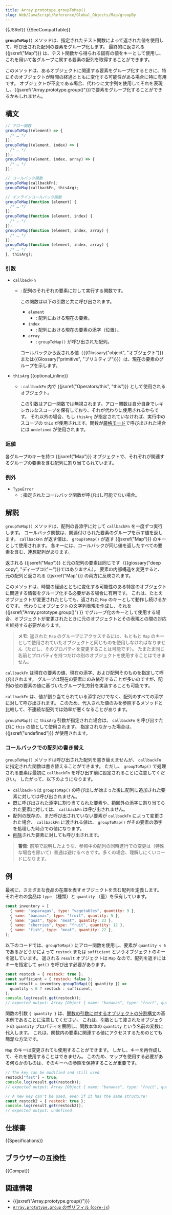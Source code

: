 ```yaml
---
title: Array.prototype.groupToMap()
slug: Web/JavaScript/Reference/Global_Objects/Map/groupBy
---
```


{{JSRef}} {{SeeCompatTable}}

**`groupToMap()`** メソッドは、指定されたテスト関数によって返された値を使用して、呼び出された配列の要素をグループ化します。
最終的に返される {{jsxref("Map")}} は、テスト関数から得られる固有の値をキーとして使用し、これを用いて各グループに属する要素の配列を取得することができます。

<!-- {{EmbedInteractiveExample("pages/js/array-groupbytomap.html")}} -->

このメソッドは、あるオブジェクトに関連する要素をグループ化するときに、特にそのオブジェクトが時間の経過とともに変化する可能性がある場合に特に有用です。
オブジェクトが不変である場合、代わりに文字列を使用してそれを表現し、{{jsxref("Array.prototype.group()")}}で要素をグループ化することができるかもしれません。

## 構文

```js
// アロー関数
groupToMap((element) => {
  /* … */
});
groupToMap((element, index) => {
  /* … */
});
groupToMap((element, index, array) => {
  /* … */
});

// コールバック関数
groupToMap(callbackFn);
groupToMap(callbackFn, thisArg);

// インラインコールバック関数
groupToMap(function (element) {
  /* … */
});
groupToMap(function (element, index) {
  /* … */
});
groupToMap(function (element, index, array) {
  /* … */
});
groupToMap(function (element, index, array) {
  /* … */
}, thisArg);
```

### 引数

- `callbackFn`

  - : 配列のそれぞれの要素に対して実行する関数です。

    この関数は以下の引数と共に呼び出されます。

    - `element`
      - : 配列における現在の要素。
    - `index`
      - : 配列における現在の要素の添字（位置）。
    - `array`
      - : `groupToMap()` が呼び出された配列。

    コールバックから返される値（{{Glossary("object", "オブジェクト")}}または{{Glossary("primitive", "プリミティブ")}}）は、現在の要素のグループを示します。

- `thisArg` {{optional_inline}}

  - : `callbackFn` 内で {{jsxref("Operators/this", "this")}} として使用されるオブジェクト。

    この引数はアロー関数では無視されます。アロー関数は自分自身でレキシカルなスコープを保有しており、それが代わりに使用されるからです。
    それ以外の場合、もし `thisArg` が指定されていなければ、実行中のスコープの `this` が使用されます。関数が[厳格モード](/ja/docs/Web/JavaScript/Reference/Strict_mode)で呼び出された場合には `undefined` が使用されます。

### 返値

各グループのキーを持つ {{jsxref("Map")}} オブジェクトで、それぞれが関連するグループの要素を含む配列に割り当てられています。

### 例外

- `TypeError`
  - : 指定されたコールバック関数が呼び出し可能でない場合。

## 解説

`groupToMap()` メソッドは、配列の各添字に対して `callbackFn` を一度ずつ実行します。
コールバック関数は、関連付けられた要素のグループを示す値を返します。
`callbackFn` が返す値は、 `groupToMap()` が返す {{jsxref("Map")}} のキーとして使用されます。
各キーには、コールバックが同じ値を返したすべての要素を含む、連想配列があります。

返される {{jsxref("Map")}} と元の配列の要素は同じです（{{glossary("deep copy", "ディープコピー")}}ではありません）。
要素の内部構造を変更すると、元の配列と返される {{jsxref("Map")}} の両方に反映されます。

このメソッドは、時間の経過とともに変化する可能性のある特定のオブジェクトに関連する情報をグループ化する必要がある場合に有用です。
これは、たとえオブジェクトが変更されたとしても、返された `Map` のキーとして動作し続けるからです。
代わりにオブジェクトの文字列表現を作成し、それを {{jsxref("Array.prototype.group()") }} でグループ化のキーとして使用する場合、オブジェクトが変更されたときに元のオブジェクトとその表現との間の対応を維持する必要があります。

> **メモ:** 返された `Map` のグループにアクセスするには、もともと `Map` のキーとして使用されていたオブジェクトと同じものを使用しなければなりません（ただし、そのプロパティを変更することは可能です）。
> たまたま同じ名前とプロパティを持つだけの別のオブジェクトを使用することはできません。

`callbackFn` は現在の要素の値、現在の添字、および配列そのものを指定して呼び出されます。
グループは現在の要素にのみ依存することが多いのですが、配列の他の要素の値に基づいたグループ化方針を実装することも可能です。

`callbackFn` は、値が割り当てられている添字だけでなく、配列のすべての添字に対して呼び出されます。
このため、代入された値のみを参照するメソッドと比較して、不連続な配列では効率が悪くなることがあります。

`groupToMap()` に `thisArg` 引数が指定された場合は、 `callbackFn` を呼び出すたびに `this` の値として使用されます。
指定されなかった場合は、{{jsxref("undefined")}} が使用されます。

### コールバックでの配列の書き替え

`groupToMap()` メソッドは呼び出された配列を書き替えませんが、 `callbackFn` に指定された関数は書き替えることができます。
ただし、 `groupToMap()` で処理される要素は最初に `callbackFn` を呼び出す前に設定されることに注意してください。
したがって、以下のようになります。

- `callbackFn` は `groupToMap()` の呼び出しが始まった後に配列に追加された要素に対しては呼び出されません。
- 既に呼び出された添字に割り当てられた要素や、範囲外の添字に割り当てられた要素に対しては、 `callbackFn` は呼び出されません。
- 配列の既存の、まだ呼び出されていない要素が `callbackFn` によって変更された場合、 `callbackFn` に渡される値は、 `groupToMap()` がその要素の添字を処理した時点での値になります。
- [削除](/ja/docs/Web/JavaScript/Reference/Operators/delete#deleting_array_elements)された要素に対しても呼び出されます。

> **警告:** 前項で説明したような、参照中の配列の同時進行での変更は（特殊な場合を除いて）普通は避けるべきです。多くの場合、理解しにくいコードになります。

## 例

最初に、さまざまな食品の在庫を表すオブジェクトを含む配列を定義します。
それぞれの食品は `type` （種類）と `quantity` （量）を保有しています。

```js
const inventory = [
  { name: "asparagus", type: "vegetables", quantity: 9 },
  { name: "bananas", type: "fruit", quantity: 5 },
  { name: "goat", type: "meat", quantity: 23 },
  { name: "cherries", type: "fruit", quantity: 12 },
  { name: "fish", type: "meat", quantity: 22 },
];
```

以下のコードでは、`groupToMap()` にアロー関数を使用し、要素が `quantity < 6` であるかどうかによって `restock` または `sufficient` というオブジェクトのキーを返しています。
返される `result` オブジェクトは `Map` なので、配列を返すにはキーを指定して `get()` を呼び出す必要があります。

```js
const restock = { restock: true };
const sufficient = { restock: false };
const result = inventory.groupToMap(({ quantity }) =>
  quantity < 6 ? restock : sufficient,
);
console.log(result.get(restock));
// expected output: Array [Object { name: "bananas", type: "fruit", quantity: 5 }]
```

関数の引数 `{ quantity }` は、[関数の引数に対するオブジェクトの分割構文](/ja/docs/Web/JavaScript/Reference/Operators/Destructuring_assignment#引数に指定されたオブジェクトの属性への参照)の基本例であることに注意してください。
これは、引数として渡されたオブジェクトの `quantity` プロパティを展開し、関数本体の `quantity` という名前の変数に代入します。
これは、関数内の要素に関連する値にアクセスするためのとても簡潔な方法です。

`Map` のキーは変更されても使用することができます。
しかし、キーを再作成して、それを使用することはできません。
このため、マップを使用する必要がある何らかのものは、そのキーへの参照を保持することが重要です。

```js
// The key can be modified and still used
restock["fast"] = true;
console.log(result.get(restock));
// expected output: Array [Object { name: "bananas", type: "fruit", quantity: 5 }]

// A new key can't be used, even if it has the same structure!
const restock2 = { restock: true };
console.log(result.get(restock2));
// expected output: undefined
```

## 仕様書

{{Specifications}}

## ブラウザーの互換性

{{Compat}}

## 関連情報

- {{jsxref("Array.prototype.group()")}}
- [`Array.prototype.group` のポリフィル (`core-js`)](https://github.com/zloirock/core-js#array-grouping)
